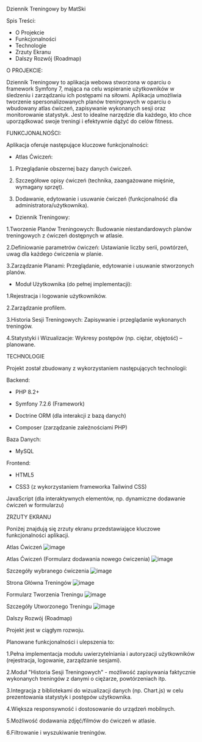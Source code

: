 Dziennik Treningowy by MatSki

Spis Treści:

  - O Projekcie
  - Funkcjonalności
  - Technologie
  - Zrzuty Ekranu
  - Dalszy Rozwój (Roadmap)


O PROJEKCIE:


Dziennik Treningowy to aplikacja webowa stworzona w oparciu o framework Symfony 7, mająca na celu wspieranie użytkowników w śledzeniu i zarządzaniu ich postępami na siłowni. Aplikacja umożliwia tworzenie spersonalizowanych planów treningowych w oparciu o wbudowany atlas ćwiczeń, zapisywanie wykonanych sesji oraz monitorowanie statystyk. Jest to idealne narzędzie dla każdego, kto chce uporządkować swoje treningi i efektywnie dążyć do celów fitness.



FUNKCJONALNOŚCI:


  Aplikacja oferuje następujące kluczowe funkcjonalności:



  - Atlas Ćwiczeń:


 1. Przeglądanie obszernej bazy danych ćwiczeń.
    

 2. Szczegółowe opisy ćwiczeń (technika, zaangażowane mięśnie, wymagany sprzęt).
    

 3. Dodawanie, edytowanie i usuwanie ćwiczeń (funkcjonalność dla administratora/użytkownika).

    

 - Dziennik Treningowy:

   

 1.Tworzenie Planów Treningowych: Budowanie niestandardowych planów treningowych z ćwiczeń dostępnych w atlasie.

 

 2.Definiowanie parametrów ćwiczeń: Ustawianie liczby serii, powtórzeń, uwag dla każdego ćwiczenia w planie.

 

 3.Zarządzanie Planami: Przeglądanie, edytowanie i usuwanie stworzonych planów.

 
 

 - Moduł Użytkownika (do pełnej implementacji):

   

 1.Rejestracja i logowanie użytkowników.

 

 2.Zarządzanie profilem.

 

 3.Historia Sesji Treningowych: Zapisywanie i przeglądanie wykonanych treningów.

 

 4.Statystyki i Wizualizacje: Wykresy postępów (np. ciężar, objętość) – planowane.

 


TECHNOLOGIE


Projekt został zbudowany z wykorzystaniem następujących technologii:



Backend:

 - PHP 8.2+

 - Symfony 7.2.6 (Framework)

 - Doctrine ORM (dla interakcji z bazą danych)

 - Composer (zarządzanie zależnościami PHP)



Baza Danych:


 - MySQL


Frontend:


 - HTML5

 - CSS3 (z wykorzystaniem frameworka Tailwind CSS)


JavaScript (dla interaktywnych elementów, np. dynamiczne dodawanie ćwiczeń w formularzu)



ZRZUTY EKRANU


Poniżej znajdują się zrzuty ekranu przedstawiające kluczowe funkcjonalności aplikacji.

Atlas Ćwiczeń
![image](https://github.com/user-attachments/assets/7cc0bc30-eaff-4c1e-a77c-f8a1e81a90f4)


Atlas Ćwiczeń (Formularz dodawania nowego ćwiczenia)
![image](https://github.com/user-attachments/assets/f7713704-7e65-4554-babd-90f8750947e6)


Szczegóły wybranego ćwiczenia
![image](https://github.com/user-attachments/assets/f385e41c-bd10-4261-9d7a-1995e3bd12cc)


Strona Główna Treningów
![image](https://github.com/user-attachments/assets/bac3bcb1-d421-432d-b6a6-4e91d0465f21)


Formularz Tworzenia Treningu
![image](https://github.com/user-attachments/assets/5abf8757-4ebf-4a95-854d-ee343039342b)


Szczegóły Utworzonego Treningu
![image](https://github.com/user-attachments/assets/ba3e6662-82c1-42d5-b88d-57082b6effbb)





Dalszy Rozwój (Roadmap)

Projekt jest w ciągłym rozwoju. 


Planowane funkcjonalności i ulepszenia to:


 1.Pełna implementacja modułu uwierzytelniania i autoryzacji użytkowników (rejestracja, logowanie, zarządzanie sesjami).


 2.Moduł "Historia Sesji Treningowych" - możliwość zapisywania faktycznie wykonanych treningów z danymi o ciężarze, powtórzeniach itp.


 3.Integracja z bibliotekami do wizualizacji danych (np. Chart.js) w celu prezentowania statystyk i postępów użytkownika.


 4.Większa responsywność i dostosowanie do urządzeń mobilnych.


 5.Możliwość dodawania zdjęć/filmów do ćwiczeń w atlasie.


 6.Filtrowanie i wyszukiwanie treningów.
